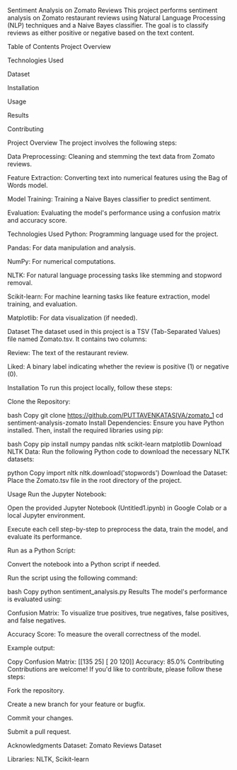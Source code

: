 Sentiment Analysis on Zomato Reviews
This project performs sentiment analysis on Zomato restaurant reviews using Natural Language Processing (NLP) techniques and a Naive Bayes classifier. The goal is to classify reviews as either positive or negative based on the text content.

Table of Contents
Project Overview

Technologies Used

Dataset

Installation

Usage

Results

Contributing


Project Overview
The project involves the following steps:

Data Preprocessing: Cleaning and stemming the text data from Zomato reviews.

Feature Extraction: Converting text into numerical features using the Bag of Words model.

Model Training: Training a Naive Bayes classifier to predict sentiment.

Evaluation: Evaluating the model's performance using a confusion matrix and accuracy score.

Technologies Used
Python: Programming language used for the project.

Pandas: For data manipulation and analysis.

NumPy: For numerical computations.

NLTK: For natural language processing tasks like stemming and stopword removal.

Scikit-learn: For machine learning tasks like feature extraction, model training, and evaluation.

Matplotlib: For data visualization (if needed).

Dataset
The dataset used in this project is a TSV (Tab-Separated Values) file named Zomato.tsv. It contains two columns:

Review: The text of the restaurant review.

Liked: A binary label indicating whether the review is positive (1) or negative (0).

Installation
To run this project locally, follow these steps:

Clone the Repository:

bash
Copy
git clone https://github.com/PUTTAVENKATASIVA/zomato_1
cd sentiment-analysis-zomato
Install Dependencies:
Ensure you have Python installed. Then, install the required libraries using pip:

bash
Copy
pip install numpy pandas nltk scikit-learn matplotlib
Download NLTK Data:
Run the following Python code to download the necessary NLTK datasets:

python
Copy
import nltk
nltk.download('stopwords')
Download the Dataset:
Place the Zomato.tsv file in the root directory of the project.

Usage
Run the Jupyter Notebook:

Open the provided Jupyter Notebook (Untitled1.ipynb) in Google Colab or a local Jupyter environment.

Execute each cell step-by-step to preprocess the data, train the model, and evaluate its performance.

Run as a Python Script:

Convert the notebook into a Python script if needed.

Run the script using the following command:

bash
Copy
python sentiment_analysis.py
Results
The model's performance is evaluated using:

Confusion Matrix: To visualize true positives, true negatives, false positives, and false negatives.

Accuracy Score: To measure the overall correctness of the model.

Example output:

Copy
Confusion Matrix:
[[135  25]
 [ 20 120]]
Accuracy: 85.0%
Contributing
Contributions are welcome! If you'd like to contribute, please follow these steps:

Fork the repository.

Create a new branch for your feature or bugfix.

Commit your changes.

Submit a pull request.


Acknowledgments
Dataset: Zomato Reviews Dataset

Libraries: NLTK, Scikit-learn
